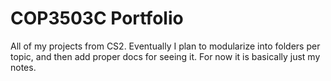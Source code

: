 # COP3503C Portfolio
All of my projects from CS2.
Eventually I plan to modularize into folders per topic, and then add proper docs for seeing it.
For now it is basically just my notes.
